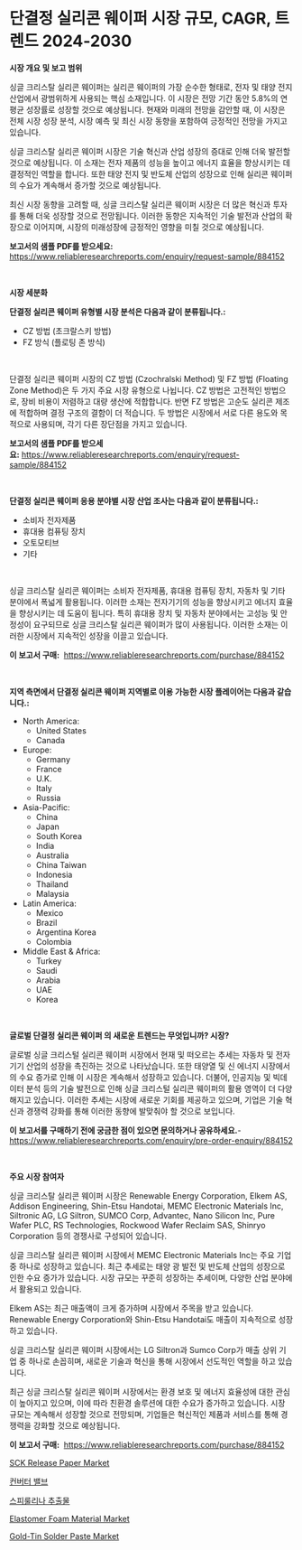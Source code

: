 <p><h1>단결정 실리콘 웨이퍼 시장 규모, CAGR, 트렌드 2024-2030</h1></p><p><strong>시장 개요 및 보고 범위</strong></p>
<p><p>싱글 크리스탈 실리콘 웨이퍼는 실리콘 웨이퍼의 가장 순수한 형태로, 전자 및 태양 전지 산업에서 광범위하게 사용되는 핵심 소재입니다. 이 시장은 전망 기간 동안 5.8%의 연평균 성장률로 성장할 것으로 예상됩니다. 현재와 미래의 전망을 감안할 때, 이 시장은 전체 시장 성장 분석, 시장 예측 및 최신 시장 동향을 포함하여 긍정적인 전망을 가지고 있습니다.</p><p>싱글 크리스탈 실리콘 웨이퍼 시장은 기술 혁신과 산업 성장의 증대로 인해 더욱 발전할 것으로 예상됩니다. 이 소재는 전자 제품의 성능을 높이고 에너지 효율을 향상시키는 데 결정적인 역할을 합니다. 또한 태양 전지 및 반도체 산업의 성장으로 인해 실리콘 웨이퍼의 수요가 계속해서 증가할 것으로 예상됩니다.</p><p>최신 시장 동향을 고려할 때, 싱글 크리스탈 실리콘 웨이퍼 시장은 더 많은 혁신과 투자를 통해 더욱 성장할 것으로 전망됩니다. 이러한 동향은 지속적인 기술 발전과 산업의 확장으로 이어지며, 시장의 미래성장에 긍정적인 영향을 미칠 것으로 예상됩니다.</p></p>
<p><strong>보고서의 샘플 PDF를 받으세요:</strong> <a href="https://www.reliableresearchreports.com/enquiry/request-sample/884152">https://www.reliableresearchreports.com/enquiry/request-sample/884152</a></p>
<p>&nbsp;</p>
<p><strong>시장 세분화</strong></p>
<p><strong>단결정 실리콘 웨이퍼 유형별 시장 분석은 다음과 같이 분류됩니다.:</strong></p>
<p><ul><li>CZ 방법 (초크랄스키 방법)</li><li>FZ 방식 (플로팅 존 방식)</li></ul></p>
<p>&nbsp;</p>
<p><p>단결정 실리콘 웨이퍼 시장의 CZ 방법 (Czochralski Method) 및 FZ 방법 (Floating Zone Method)은 두 가지 주요 시장 유형으로 나뉩니다. CZ 방법은 고전적인 방법으로, 장비 비용이 저렴하고 대량 생산에 적합합니다. 반면 FZ 방법은 고순도 실리콘 제조에 적합하며 결정 구조의 결함이 더 적습니다. 두 방법은 시장에서 서로 다른 용도와 목적으로 사용되며, 각기 다른 장단점을 가지고 있습니다.</p></p>
<p><strong>보고서의 샘플 PDF를 받으세요:</strong>&nbsp;<a href="https://www.reliableresearchreports.com/enquiry/request-sample/884152">https://www.reliableresearchreports.com/enquiry/request-sample/884152</a></p>
<p>&nbsp;</p>
<p><strong> 단결정 실리콘 웨이퍼 응용 분야별 시장 산업 조사는 다음과 같이 분류됩니다.:</strong></p>
<p><ul><li>소비자 전자제품</li><li>휴대용 컴퓨팅 장치</li><li>오토모티브</li><li>기타</li></ul></p>
<p>&nbsp;</p>
<p><p>싱글 크리스탈 실리콘 웨이퍼는 소비자 전자제품, 휴대용 컴퓨팅 장치, 자동차 및 기타 분야에서 폭넓게 활용됩니다. 이러한 소재는 전자기기의 성능을 향상시키고 에너지 효율을 향상시키는 데 도움이 됩니다. 특히 휴대용 장치 및 자동차 분야에서는 고성능 및 안정성이 요구되므로 싱글 크리스탈 실리콘 웨이퍼가 많이 사용됩니다. 이러한 소재는 이러한 시장에서 지속적인 성장을 이끌고 있습니다.</p></p>
<p><strong>이 보고서 구매:</strong>&nbsp; <a href="https://www.reliableresearchreports.com/purchase/884152">https://www.reliableresearchreports.com/purchase/884152</a></p>
<p>&nbsp;</p>
<p><strong>지역 측면에서 단결정 실리콘 웨이퍼 지역별로 이용 가능한 시장 플레이어는 다음과 같습니다.:</strong></p>
<p><ul>
    <li>
        North America:
        <ul>
            <li>United States</li>
            <li>Canada</li>
        </ul>
    </li>
    <li>
        Europe:
        <ul>
            <li>Germany</li>
            <li>France</li>
            <li>U.K.</li>
            <li>Italy</li>
            <li>Russia</li>
        </ul>
    </li>
    <li>
        Asia-Pacific:
        <ul>
            <li>China</li>
            <li>Japan</li>
            <li>South Korea</li>
            <li>India</li>
            <li>Australia</li>
            <li>China Taiwan</li>
            <li>Indonesia</li>
            <li>Thailand</li>
            <li>Malaysia</li>
        </ul>
    </li>
    <li>
        Latin America:
        <ul>
            <li>Mexico</li>
            <li>Brazil</li>
            <li>Argentina Korea</li>
            <li>Colombia</li>
        </ul>
    </li>
    <li>
        Middle East & Africa:
        <ul>
            <li>Turkey</li>
            <li>Saudi</li>
            <li>Arabia</li>
            <li>UAE</li>
            <li>Korea</li>
        </ul>
    </li>
    </ul></p>
<p>&nbsp;</p>
<p><strong>글로벌 단결정 실리콘 웨이퍼 의 새로운 트렌드는 무엇입니까? 시장?</strong></p>
<p><p>글로벌 싱글 크리스털 실리콘 웨이퍼 시장에서 현재 및 떠오르는 추세는 자동차 및 전자기기 산업의 성장을 촉진하는 것으로 나타났습니다. 또한 태양열 및 신 에너지 시장에서의 수요 증가로 인해 이 시장은 계속해서 성장하고 있습니다. 더불어, 인공지능 및 빅데이터 분석 등의 기술 발전으로 인해 싱글 크리스털 실리콘 웨이퍼의 활용 영역이 더 다양해지고 있습니다. 이러한 추세는 시장에 새로운 기회를 제공하고 있으며, 기업은 기술 혁신과 경쟁력 강화를 통해 이러한 동향에 발맞춰야 할 것으로 보입니다.</p></p>
<p><strong>이 보고서를 구매하기 전에 궁금한 점이 있으면 문의하거나 공유하세요.</strong>- <a href="https://www.reliableresearchreports.com/enquiry/pre-order-enquiry/884152">https://www.reliableresearchreports.com/enquiry/pre-order-enquiry/884152</a></p>
<p>&nbsp;</p>
<p><strong>주요 시장 참여자</strong></p>
<p><p>싱글 크리스탈 실리콘 웨이퍼 시장은 Renewable Energy Corporation, Elkem AS, Addison Engineering, Shin-Etsu Handotai, MEMC Electronic Materials Inc, Siltronic AG, LG Siltron, SUMCO Corp, Advantec, Nano Silicon Inc, Pure Wafer PLC, RS Technologies, Rockwood Wafer Reclaim SAS, Shinryo Corporation 등의 경쟁사로 구성되어 있습니다.</p><p>싱글 크리스탈 실리콘 웨이퍼 시장에서 MEMC Electronic Materials Inc는 주요 기업 중 하나로 성장하고 있습니다. 최근 추세로는 태양 광 발전 및 반도체 산업의 성장으로 인한 수요 증가가 있습니다. 시장 규모는 꾸준히 성장하는 추세이며, 다양한 산업 분야에서 활용되고 있습니다.</p><p>Elkem AS는 최근 매출액이 크게 증가하며 시장에서 주목을 받고 있습니다. Renewable Energy Corporation와 Shin-Etsu Handotai도 매출이 지속적으로 성장하고 있습니다.</p><p>싱글 크리스탈 실리콘 웨이퍼 시장에서는 LG Siltron과 Sumco Corp가 매출 상위 기업 중 하나로 손꼽히며, 새로운 기술과 혁신을 통해 시장에서 선도적인 역할을 하고 있습니다.</p><p>최근 싱글 크리스탈 실리콘 웨이퍼 시장에서는 환경 보호 및 에너지 효율성에 대한 관심이 높아지고 있으며, 이에 따라 친환경 솔루션에 대한 수요가 증가하고 있습니다. 시장 규모는 계속해서 성장할 것으로 전망되며, 기업들은 혁신적인 제품과 서비스를 통해 경쟁력을 강화할 것으로 예상됩니다.</p></p>
<p><strong>이 보고서 구매:</strong>&nbsp;&nbsp;<a href="https://www.reliableresearchreports.com/purchase/884152">https://www.reliableresearchreports.com/purchase/884152</a></p>
<p><p><a href="https://github.com/RoccoManning/Market-Research-Report-List-4/blob/main/sck-release-paper-market.md">SCK Release Paper Market</a></p><p><a href="https://github.com/lzrvbyqzftro57/Market-Research-Report-List-1/blob/main/28183331228.md">컨버터 밸브</a></p><p><a href="https://medium.com/@vlcostes/%EC%8A%A4%ED%94%BC%EB%A3%B0%EB%A6%AC%EB%82%98-%EC%B6%94%EC%B6%9C%EB%AC%BC-%EC%8B%9C%EC%9E%A5%EC%9D%80-%EC%8B%9C%EC%9E%A5-%EC%A0%90%EC%9C%A0%EC%9C%A8-%EC%8B%9C%EC%9E%A5-%ED%8A%B8%EB%A0%8C%EB%93%9C-%EB%B0%8F-%EC%8B%9C%EC%9E%A5-%EC%84%B1%EC%9E%A5%EC%97%90-%EB%8C%80%ED%95%9C-%EC%A0%95%EB%B3%B4%EB%A5%BC-%EC%A0%9C%EA%B3%B5%ED%95%A9%EB%8B%88%EB%8B%A4-2ff2db5a1f6b">스피룰리나 추출물</a></p><p><a href="https://issuu.com/reportprime-2/docs/elastomer-foam-material-market-size-2030.pptx">Elastomer Foam Material Market</a></p><p><a href="https://github.com/gulaimolin/Market-Research-Report-List-3/blob/main/gold-tin-solder-paste-market.md">Gold-Tin Solder Paste Market</a></p></p>
